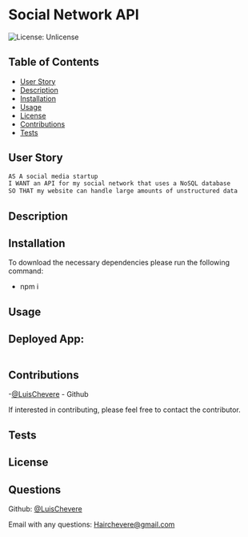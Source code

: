 # Social Network API

![License: Unlicense](https://img.shields.io/badge/license-Unlicense-blue.svg)

  ## Table of Contents
  - [User Story](#user-story)
  - [Description](#description)
  - [Installation](#installation)
  - [Usage](#usage)
  - [License](#license)
  - [Contributions](#contributions)
  - [Tests](#tests)

## User Story
```md
AS A social media startup
I WANT an API for my social network that uses a NoSQL database
SO THAT my website can handle large amounts of unstructured data
```

## Description
  

  ## Installation
  To download the necessary dependencies please run the following command:
  - npm i 

  ## Usage

  ## Deployed App: <br />
  []()
  ![]()

  ## Contributions
  -[@LuisChevere](https://github.com/LuisChevere) - Github
  
  If interested in contributing, please feel free to contact the contributor.

  ## Tests
  
  
  ## License


  ## Questions
  Github: [@LuisChevere](https://github.com/LuisChevere)
  
  Email with any questions: Hairchevere@gmail.com